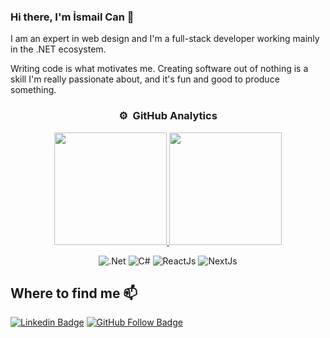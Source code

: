 
### Hi there, I'm İsmail Can 👋

I am an expert in web design and I'm a full-stack developer working mainly in the .NET ecosystem.

Writing code is what motivates me. Creating software out of nothing is a skill I'm really passionate about, and it's fun and good to produce something.
<div align="center">
    
### ⚙️ &nbsp;GitHub Analytics
    
<p align="center">

<a href="https://github.com/ismailcankaratas">
  <img height="180em" src="https://github-readme-stats-eight-theta.vercel.app/api?username=ismailcankaratas&show_icons=true&theme=tokyonight&include_all_commits=true&count_private=true"/>
  <img height="180em" src="https://github-readme-stats-eight-theta.vercel.app/api/top-langs/?username=ismailcankaratas&layout=compact&langs_count=8&theme=tokyonight"/>
</a>
</p>
    
![.Net](https://img.shields.io/badge/.NET-5C2D91?style=for-the-badge&logo=.net&logoColor=white)
![C#](https://img.shields.io/badge/c%23-%23239120.svg?style=for-the-badge&logo=c-sharp&logoColor=white)
![ReactJs](https://img.shields.io/badge/React-20232A?style=for-the-badge&logo=react&logoColor=61DAFB)
![NextJs](https://img.shields.io/badge/next.js-000000?style=for-the-badge&logo=nextdotjs&logoColor=white)
    
</div>

## Where to find me 📫

[![Linkedin Badge](https://img.shields.io/badge/-Linkedin-blue?style=flat&logo=Linkedin&logoColor=white&link=https://www.linkedin.com/in/ismailcankaratas/)](https://www.linkedin.com/in/ismailcankaratas) 
[![GitHub Follow Badge](https://img.shields.io/github/followers/ismailcankaratas?label=follow&style=social)](https://github.com/ismailcankaratas)

<!--
### Hi there 👋

 **ismailcankaratas/ismailcankaratas** is a ✨ _special_ ✨ repository because its `README.md` (this file) appears on your GitHub profile. 

Here are some ideas to get you started:

- 🔭 I’m currently working on .Net MVC and vue.js and sometimes I make stylish frontend designs.
- 🌱 I’m currently learning .Net MVC, .Net MVC core and vue.js

📫 **How to reach me: ismailcankaratasss@gmail.com**
- 👯 I’m looking to collaborate on ...
- 🤔 I’m looking for help with ...
- 💬 Ask me about ... 
- 😄 Pronouns: ...
- ⚡ Fun fact: ... 
-->

